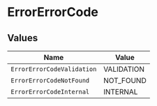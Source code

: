 # ErrorErrorCode


## Values

| Name                       | Value                      |
| -------------------------- | -------------------------- |
| `ErrorErrorCodeValidation` | VALIDATION                 |
| `ErrorErrorCodeNotFound`   | NOT_FOUND                  |
| `ErrorErrorCodeInternal`   | INTERNAL                   |